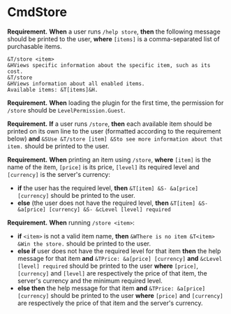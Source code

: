 # CmdStore

**Requirement.** **When** a user runs `/help store`, **then** the following message should be printed to the user, **where** `[items]` is a comma-separated list of purchasable items.

```
&T/store <item>
&HViews specific information about the specific item, such as its cost.
&T/store
&HViews information about all enabled items.
Available items: &T[items]&H.
```

**Requirement.** **When** loading the plugin for the first time, the permission for `/store` should be `LevelPermission.Guest`.

**Requirement.** **If** a user runs `/store`, **then** each available item should be printed on its own line to the user (formatted according to the requirement below) **and** `&SUse &T/store [item] &Sto see more information about that item.` should be printed to the user.

**Requirement.** **When** printing an item using `/store`, **where** `[item]` is the name of the item, `[price]` is its price, `[level]` its required level and `[currency]` is the server's currency:
+ **if** the user has the required level, **then** `&T[item] &S- &a[price] [currency]` should be printed to the user.
+ **else** (the user does not have the required level, **then** `&T[item] &S- &a[price] [currency] &S- &cLevel [level] required`

**Requirement.** **When** running `/store <item>`:
+ **if** `<item>` is not a valid item name, **then** `&WThere is no item &T<item> &Win the store.` should be printed to the user.
+ **else if** user does not have the required level for that item **then** the help message for that item **and** `&TPrice: &a[price] [currency]` **and** `&cLevel [level] required` should be printed to the user **where** `[price]`, `[currency]` and `[level]` are respectively the price of that item, the server's currency and the minimum required level.
+ **else then** the help message for that item **and** `&TPrice: &a[price] [currency]` should be printed to the user **where** `[price]` and `[currency]` are respectively the price of that item and the server's currency.
